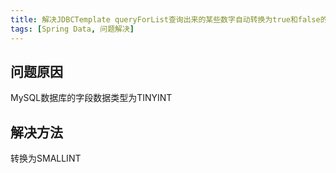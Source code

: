 ```yaml
---
title: 解决JDBCTemplate queryForList查询出来的某些数字自动转换为true和false的问题
tags: [Spring Data, 问题解决]
---
```


## 问题原因

MySQL数据库的字段数据类型为TINYINT

## 解决方法

转换为SMALLINT